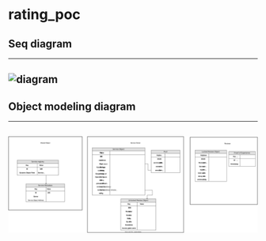 # rating_poc

## Seq diagram

-----
![diagram](Seq_Diagramw.drawio.svg)
-----

## Object modeling diagram
-----
![diagram](Object%20modeling%20Diagram.drawio.svg)
-----